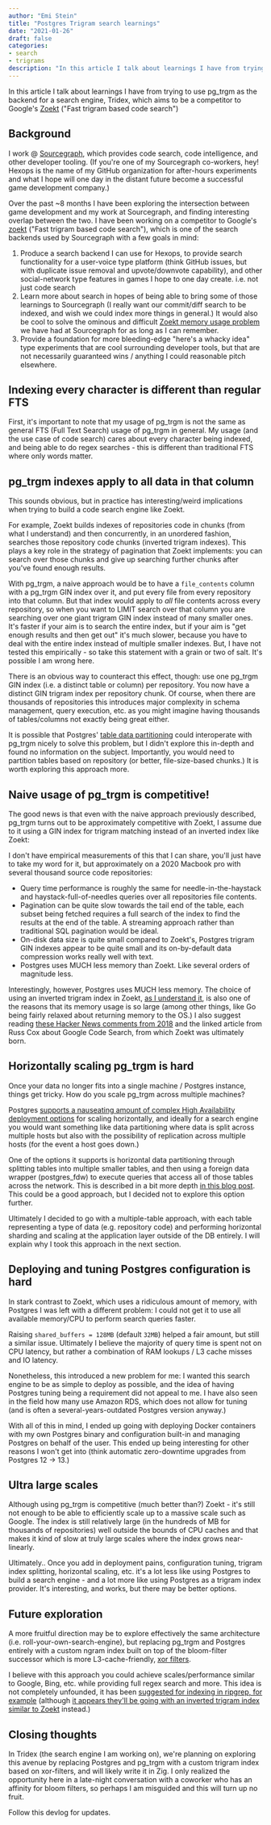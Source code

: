 ```yaml
---
author: "Emi Stein"
title: "Postgres Trigram search learnings"
date: "2021-01-26"
draft: false
categories:
- search
- trigrams
description: "In this article I talk about learnings I have from trying to use pg_trgm as the backend for a search engine, Tridex, which aims to be a competitor to Google's Zoekt (Fast trigram based code search)"
---
```


In this article I talk about learnings I have from trying to use pg_trgm as the backend for a search engine, Tridex, which aims to be a competitor to Google's [Zoekt](https://github.com/google/zoekt) ("Fast trigram based code search")

## Background

I work @ [Sourcegraph](https://sourcegraph.com), which provides code search, code intelligence, and other developer tooling. (If you're one of my Sourcegraph co-workers, hey! Hexops is the name of my GitHub organization for after-hours experiments and what I hope will one day in the distant future become a successful game development company.)

Over the past ~8 months I have been exploring the intersection between game development and my work at Sourcegraph, and finding interesting overlap between the two. I have been working on a competitor to Google's [zoekt](https://github.com/google/zoekt) ("Fast trigram based code search"), which is one of the search backends used by Sourcegraph with a few goals in mind:

1. Produce a search backend I can use for Hexops, to provide search functionality for a user-voice type platform (think GitHub issues, but with duplicate issue removal and upvote/downvote capability), and other social-network type features in games I hope to one day create. i.e. not just code search
2. Learn more about search in hopes of being able to bring some of those learnings to Sourcegraph (I really want our commit/diff search to be indexed, and wish we could index more things in general.) It would also be cool to solve the ominous and difficult [Zoekt memory usage problem](https://github.com/google/zoekt/issues/86) we have had at Sourcegraph for as long as I can remember.
3. Provide a foundation for more bleeding-edge "here's a whacky idea" type experiments that are cool surrounding developer tools, but that are not necessarily guaranteed wins / anything I could reasonable pitch elsewhere.

## Indexing every character is different than regular FTS

First, it's important to note that my usage of pg_trgm is not the same as general FTS (Full Text Search) usage of pg_trgm in general. My usage (and the use case of code search) cares about every character being indexed, and being able to do regex searches - this is different than traditional FTS where only words matter.

## pg_trgm indexes apply to all data in that column

This sounds obvious, but in practice has interesting/weird implications when trying to build a code search engine like Zoekt.

For example, Zoekt builds indexes of repositories code in chunks (from what I understand) and then concurrently, in an unordered fashion, searches those repository code chunks (inverted trigram indexes). This plays a key role in the strategy of pagination that Zoekt implements: you can search over those chunks and give up searching further chunks after you've found enough results.

With pg_trgm, a naive approach would be to have a `file_contents` column with a pg_trgm GIN index over it, and put every file from every repository into that column. But that index would apply to _all_ file contents across every repository, so when you want to LIMIT search over that column you are searching over one giant trigram GIN index instead of many smaller ones. It's faster if your aim is to search the entire index, but if your aim is "get enough results and then get out" it's much slower, because you have to deal with the entire index instead of multiple smaller indexes. But, I have not tested this empirically - so take this statement with a grain or two of salt. It's possible I am wrong here.

There is an obvious way to counteract this effect, though: use one pg_trgm GIN index (i.e. a distinct table or column) per repository. You now have a distinct GIN trigram index per repository chunk. Of course, when there are thousands of repositories this introduces major complexity in schema management, query execution, etc. as you might imagine having thousands of tables/columns not exactly being great either.

It is possible that Postgres' [table data partitioning](https://www.postgresql.org/docs/10/ddl-partitioning.html) could interoperate with pg_trgm nicely to solve this problem, but I didn't explore this in-depth and found no information on the subject. Importantly, you would need to partition tables based on repository (or better, file-size-based chunks.) It is worth exploring this approach more.

## Naive usage of pg_trgm is competitive!

The good news is that even with the naive approach previously described, pg_trgm turns out to be approximately competitive with Zoekt, I assume due to it using a GIN index for trigram matching instead of an inverted index like Zoekt:

I don't have empirical measurements of this that I can share, you'll just have to take my word for it, but approximately on a 2020 Macbook pro with several thousand source code repositories:

* Query time performance is roughly the same for needle-in-the-haystack and haystack-full-of-needles queries over all repositories file contents.
* Pagination can be quite slow towards the tail end of the table, each subset being fetched requires a full search of the index to find the results at the end of the table. A streaming approach rather than traditional SQL pagination would be ideal.
* On-disk data size is quite small compared to Zoekt's, Postgres trigram GIN indexes appear to be quite small and its on-by-default data compression works really well with text.
* Postgres uses MUCH less memory than Zoekt. Like several orders of magnitude less.

Interestingly, however, Postgres uses MUCH less memory. The choice of using an inverted trigram index in Zoekt, [as I understand it](https://github.com/google/zoekt/issues/86), is also one of the reasons that its memory usage is so large (among other things, like Go being fairly relaxed about returning memory to the OS.) I also suggest reading [these Hacker News comments from 2018](https://news.ycombinator.com/item?id=18584294) and the linked article from Russ Cox about Google Code Search, from which Zoekt was ultimately born.

## Horizontally scaling pg_trgm is hard

Once your data no longer fits into a single machine / Postgres instance, things get tricky. How do you scale pg_trgm across multiple machines?

Postgres [supports a nauseating amount of complex High Availability deployment options](https://www.postgresql.org/docs/current/high-availability.html) for scaling horizontally, and ideally for a search engine you would want something like data partitioning where data is split across multiple hosts but also with the possibility of replication across multiple hosts (for the event a host goes down.)

One of the options it supports is horizontal data partitioning through splitting tables into multiple smaller tables, and then using a foreign data wrapper (postgres_fdw) to execute queries that access all of those tables across the network. This is described in a bit more depth [in this blog post](https://www.highgo.ca/2019/08/08/horizontal-scalability-with-sharding-in-postgresql-where-it-is-going-part-2-of-3/). This could be a good approach, but I decided not to explore this option further.

Ultimately I decided to go with a multiple-table approach, with each table representing a type of data (e.g. repository code) and performing horizontal sharding and scaling at the application layer outside of the DB entirely. I will explain why I took this approach in the next section.

## Deploying and tuning Postgres configuration is hard

In stark contrast to Zoekt, which uses a ridiculous amount of memory, with Postgres I was left with a different problem: I could not get it to use all available memory/CPU to perform search queries faster.

Raising `shared_buffers = 128MB` (default `32MB`) helped a fair amount, but still a similar issue. Ultimately I believe the majority of query time is spent not on CPU latency, but rather a combination of RAM lookups / L3 cache misses and IO latency.

Nonetheless, this introduced a new problem for me: I wanted this search engine to be as simple to deploy as possible, and the idea of having Postgres tuning being a requirement did not appeal to me. I have also seen in the field how many use Amazon RDS, which does not allow for tuning (and is often a several-years-outdated Postgres version anyway.)

With all of this in mind, I ended up going with deploying Docker containers with my own Postgres binary and configuration built-in and managing Postgres on behalf of the user. This ended up being interesting for other reasons I won't get into (think automatic zero-downtime upgrades from Postgres 12 -> 13.)

## Ultra large scales

Although using pg_trgm is competitive (much better than?) Zoekt - it's still not enough to be able to efficiently scale up to a massive scale such as Google. The index is still relatively large (in the hundreds of MB for thousands of repositories) well outside the bounds of CPU caches and that makes it kind of slow at truly large scales where the index grows near-linearly.

Ultimately.. Once you add in deployment pains, configuration tuning, trigram index splitting, horizontal scaling, etc. it's a lot less like using Postgres to build a search engine - and a lot more like using Postgres as a trigram index provider. It's interesting, and works, but there may be better options.

## Future exploration

A more fruitful direction may be to explore effectively the same architecture (i.e. roll-your-own-search-engine), but replacing pg_trgm and Postgres entirely with a custom ngram index built on top of the bloom-filter successor which is more L3-cache-friendly, [xor filters](https://lemire.me/blog/2019/12/19/xor-filters-faster-and-smaller-than-bloom-filters/).

I believe with this approach you could achieve scales/performance similar to Google, Bing, etc. while providing full regex search and more. This idea is not completely unfounded, it has been [suggested for indexing in ripgrep, for example](https://github.com/BurntSushi/ripgrep/issues/1518) (although [it appears they'll be going with an inverted trigram index similar to Zoekt](https://github.com/BurntSushi/ripgrep/issues/1497) instead.)

## Closing thoughts

In Tridex (the search engine I am working on), we're planning on exploring this avenue by replacing Postgres and pg_trgm with a custom trigram index based on xor-filters, and will likely write it in Zig. I only realized the opportunity here in a late-night conversation with a coworker who has an affinity for bloom filters, so perhaps I am misguided and this will turn up no fruit.

Follow this devlog for updates.
